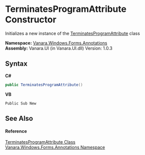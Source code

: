 # TerminatesProgramAttribute Constructor 
 

Initializes a new instance of the <a href="d458fc8c-ae0a-47da-478f-50cd04d96bf0">TerminatesProgramAttribute</a> class

**Namespace:**&nbsp;<a href="600255aa-5477-7018-00f3-14fce5adebc9">Vanara.Windows.Forms.Annotations</a><br />**Assembly:**&nbsp;Vanara.UI (in Vanara.UI.dll) Version: 1.0.3

## Syntax

**C#**<br />
``` C#
public TerminatesProgramAttribute()
```

**VB**<br />
``` VB
Public Sub New
```


## See Also


#### Reference
<a href="d458fc8c-ae0a-47da-478f-50cd04d96bf0">TerminatesProgramAttribute Class</a><br /><a href="600255aa-5477-7018-00f3-14fce5adebc9">Vanara.Windows.Forms.Annotations Namespace</a><br />